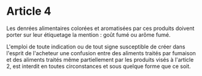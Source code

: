 # Article 4

Les denrées alimentaires colorées et aromatisées par ces produits doivent porter sur leur étiquetage la mention : goût fumé ou arôme fumé.

L'emploi de toute indication ou de tout signe susceptible de créer dans l'esprit de l'acheteur une confusion entre des aliments traités par fumaison et des aliments traités même partiellement par les produits visés à l'article 2, est interdit en toutes circonstances et sous quelque forme que ce soit.
